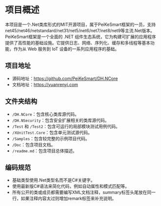 # 项目概述

本项目是一个.Net类库形式的MIT开源项目，属于PeiKeSmart框架的一员，支持net45/net46/netstandard/net31/net5/net6/net7/net8/net9等主流.Net版本。  
PeiKeSmart框架是一个全面的 .NET 组件生态系统，它为构建可扩展的应用程序提供了高性能的基础设施。它提供日志、网络、序列化、缓存和多线程等基本功能，作为从 Web 服务到 IoT 设备的一系列应用程序的基础。  

## 项目地址

- 源码地址：https://github.com/PeiKeSmart/DH.NCore
- 文档地址：https://yuanrenyi.com

## 文件夹结构

- `/DH.NCore`：包含核心类库源代码。
- `/DH.NSecurity`：包含安全扩展相关的类库源代码。
- `/Test` 和 `/Test2`：包含可运行的局部模块测试用例代码。
- `/XUnitTest.Core`：包含单元测试源代码。
- `/Samples`：包含较完整的示例项目代码。
- `/Doc`：包含项目文档。
- `/readme.md`：包含项目总体描述。

## 编码规范

- 基础类型使用.Net类型名而不是C#关键字。
- 使用最新版C#语法来简化代码，例如自动属性和模式匹配等。
- 所有公开的类或成员都需要编写XML文档注释，summary标签头尾放在同一行，如果注释内容太过则增加remark标签来补充说明。
